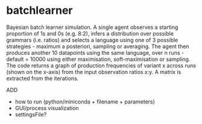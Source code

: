 # batchlearner
Bayesian batch learner simulation. A single agent observes a starting proportion of 1s and 0s (e.g. 8:2), infers a distribution over possible grammars (i.e. ratios) and selects a language using one of 3 possible strategies - maximum a posteriori, sampling or averaging. The agent then produces another 10 datapoints using the same language, over n runs - default = 10000 using either maximisation, soft-maximisation or sampling. 
The code returns a graph of production frequencies of variant x across runs (shown on the x-axis) from the input observation ratios x:y. 
A matrix is extracted from the iterations.


ADD
- how to run (python/miniconda + filename + parameters)
- GUI/process visualization
- settingsFile? 

